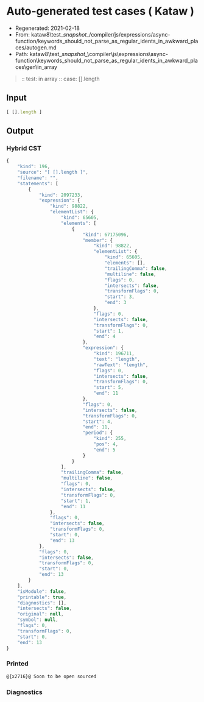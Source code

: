 # Auto-generated test cases ( Kataw )
- Regenerated: 2021-02-18
- From: kataw8\test\__snapshot__/compiler/js/expressions/async-function/keywords_should_not_parse_as_regular_idents_in_awkward_places/autogen.md
- Path: kataw8\test\__snapshot__\compiler\js\expressions\async-function\keywords_should_not_parse_as_regular_idents_in_awkward_places\gen\in_array
> :: test: in array
> :: case: [].length
## Input

`````js
[ [].length ]
`````

## Output

### Hybrid CST


```javascript
{
    "kind": 196,
    "source": "[ [].length ]",
    "filename": "",
    "statements": [
        {
            "kind": 2097233,
            "expression": {
                "kind": 98822,
                "elementList": {
                    "kind": 65605,
                    "elements": [
                        {
                            "kind": 67175096,
                            "member": {
                                "kind": 98822,
                                "elementList": {
                                    "kind": 65605,
                                    "elements": [],
                                    "trailingComma": false,
                                    "multiline": false,
                                    "flags": 0,
                                    "intersects": false,
                                    "transformFlags": 0,
                                    "start": 3,
                                    "end": 3
                                },
                                "flags": 0,
                                "intersects": false,
                                "transformFlags": 0,
                                "start": 1,
                                "end": 4
                            },
                            "expression": {
                                "kind": 196711,
                                "text": "length",
                                "rawText": "length",
                                "flags": 0,
                                "intersects": false,
                                "transformFlags": 0,
                                "start": 5,
                                "end": 11
                            },
                            "flags": 0,
                            "intersects": false,
                            "transformFlags": 0,
                            "start": 4,
                            "end": 11,
                            "period": {
                                "kind": 255,
                                "pos": 4,
                                "end": 5
                            }
                        }
                    ],
                    "trailingComma": false,
                    "multiline": false,
                    "flags": 0,
                    "intersects": false,
                    "transformFlags": 0,
                    "start": 1,
                    "end": 11
                },
                "flags": 0,
                "intersects": false,
                "transformFlags": 0,
                "start": 0,
                "end": 13
            },
            "flags": 0,
            "intersects": false,
            "transformFlags": 0,
            "start": 0,
            "end": 13
        }
    ],
    "isModule": false,
    "printable": true,
    "diagnostics": [],
    "intersects": false,
    "original": null,
    "symbol": null,
    "flags": 0,
    "transformFlags": 0,
    "start": 0,
    "end": 13
}
```

  
### Printed


```javascript
@{x2716}@ Soon to be open sourced
```

  
### Diagnostics


```javascript

```

